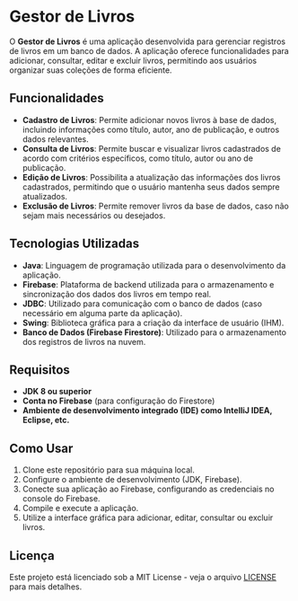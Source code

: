 # **Gestor de Livros**

O **Gestor de Livros** é uma aplicação desenvolvida para gerenciar registros de livros em um banco de dados. A aplicação oferece funcionalidades para adicionar, consultar, editar e excluir livros, permitindo aos usuários organizar suas coleções de forma eficiente.

## Funcionalidades

- **Cadastro de Livros**: Permite adicionar novos livros à base de dados, incluindo informações como título, autor, ano de publicação, e outros dados relevantes.
- **Consulta de Livros**: Permite buscar e visualizar livros cadastrados de acordo com critérios específicos, como título, autor ou ano de publicação.
- **Edição de Livros**: Possibilita a atualização das informações dos livros cadastrados, permitindo que o usuário mantenha seus dados sempre atualizados.
- **Exclusão de Livros**: Permite remover livros da base de dados, caso não sejam mais necessários ou desejados.

## Tecnologias Utilizadas

- **Java**: Linguagem de programação utilizada para o desenvolvimento da aplicação.
- **Firebase**: Plataforma de backend utilizada para o armazenamento e sincronização dos dados dos livros em tempo real.
- **JDBC**: Utilizado para comunicação com o banco de dados (caso necessário em alguma parte da aplicação).
- **Swing**: Biblioteca gráfica para a criação da interface de usuário (IHM).
- **Banco de Dados (Firebase Firestore)**: Utilizado para o armazenamento dos registros de livros na nuvem.

## Requisitos

- **JDK 8 ou superior**
- **Conta no Firebase** (para configuração do Firestore)
- **Ambiente de desenvolvimento integrado (IDE) como IntelliJ IDEA, Eclipse, etc.**

## Como Usar

1. Clone este repositório para sua máquina local.
2. Configure o ambiente de desenvolvimento (JDK, Firebase).
3. Conecte sua aplicação ao Firebase, configurando as credenciais no console do Firebase.
4. Compile e execute a aplicação.
5. Utilize a interface gráfica para adicionar, editar, consultar ou excluir livros.

## Licença

Este projeto está licenciado sob a MIT License - veja o arquivo [LICENSE](LICENSE) para mais detalhes.
